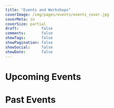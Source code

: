 ```yaml
---
title: "Events and Workshops"
coverImage: /img/pages/events/events_cover.jpg
coverMeta: in
coverSize: partial
draft:          false
comments:       false
showTags:       false
showPagination: false
showSocial:     false
showDate:       false
---
```


# Upcoming Events

# Past Events
